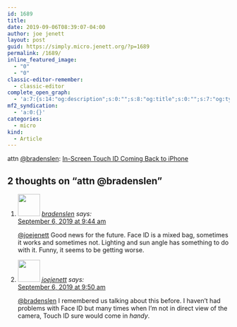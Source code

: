 ```yaml
---
id: 1689
title: 
date: 2019-09-06T08:39:07-04:00
author: joe jenett
layout: post
guid: https://simply.micro.jenett.org/?p=1689
permalink: /1689/
inline_featured_image:
  - "0"
  - "0"
classic-editor-remember:
  - classic-editor
complete_open_graph:
  - 'a:7:{s:14:"og:description";s:0:"";s:8:"og:title";s:0:"";s:7:"og:type";s:0:"";s:12:"twitter:card";s:7:"summary";s:15:"twitter:creator";s:0:"";s:19:"twitter:description";s:0:"";s:8:"og:image";s:0:"";}'
mf2_syndication:
  - 'a:0:{}'
categories:
  - micro
kind:
  - Article
---
```

attn [@bradenslen](https://micro.blog/bradenslen): [In-Screen Touch ID Coming Back to iPhone](https://mjtsai.com/blog/2019/09/05/in-screen-touch-id-coming-back-to-iphone/ "Michael Tsai - Blog")

<h2 id="comments-title">2 thoughts on “<span>attn @bradenslen</span>”		</h2>


<ol class="commentlist">
<li class="comment even thread-even depth-1 u-comment h-cite h-entry p-comment" id="li-comment-437">
<article id="comment-437" class="comment " itemprop="comment" itemscope="" itemtype="http://schema.org/Comment">
<footer>
<address class="comment-author p-author author vcard hcard h-card" itemprop="creator" itemscope="" itemtype="http://schema.org/Person">
<img alt="" src="https://micro.blog/bradenslen/avatar.jpg" srcset="https://micro.blog/bradenslen/avatar.jpg 2x" class="avatar avatar-50 photo avatar-default local-avatar u-photo" itemprop="image" loading="lazy" width="50" height="50">				<cite class="fn p-name" itemprop="name"><a href="https://micro.blog/bradenslen" rel="external nofollow ugc" class="u-url url">bradenslen</a></cite> <span class="says">says:</span>					</address>
<!-- .comment-author .vcard -->

<div class="comment-meta commentmetadata">
<a href="https://micro.blog/bradenslen/5396037"><time class="updated published dt-updated dt-published" datetime="2019-09-06T09:44:36-04:00" itemprop="datePublished dateModified dateCreated">
September 6, 2019 at 9:44 am						</time></a>
</div>
<!-- .comment-meta .commentmetadata -->
</footer>

<div class="comment-content e-content p-summary p-name" itemprop="text name description">
<p><a href="https://micro.blog/joejenett" rel="nofollow ugc">@joejenett</a> Good news for the future.  Face ID is a mixed bag, sometimes it works and sometimes not.  Lighting and sun angle has something to do with it.  Funny, it seems to be getting worse.</p>
</div>

<div class="reply">
</div>
<!-- .reply -->
</article><!-- #comment-## -->
</li>
<!-- #comment-## -->
<li class="comment odd alt thread-odd thread-alt depth-1 u-comment h-cite h-entry p-comment" id="li-comment-438">
<article id="comment-438" class="comment " itemprop="comment" itemscope="" itemtype="http://schema.org/Comment">
<footer>
<address class="comment-author p-author author vcard hcard h-card" itemprop="creator" itemscope="" itemtype="http://schema.org/Person">
<img alt="" src="https://micro.blog/joejenett/avatar.jpg" srcset="https://micro.blog/joejenett/avatar.jpg 2x" class="avatar avatar-50 photo avatar-default local-avatar u-photo" itemprop="image" loading="lazy" width="50" height="50">				<cite class="fn p-name" itemprop="name"><a href="https://micro.blog/joejenett" rel="external nofollow ugc" class="u-url url">joejenett</a></cite> <span class="says">says:</span>					</address>
<!-- .comment-author .vcard -->

<div class="comment-meta commentmetadata">
<a href="https://micro.blog/joejenett/5396051"><time class="updated published dt-updated dt-published" datetime="2019-09-06T09:50:48-04:00" itemprop="datePublished dateModified dateCreated">
September 6, 2019 at 9:50 am						</time></a>
</div>
<!-- .comment-meta .commentmetadata -->
</footer>

<div class="comment-content e-content p-summary p-name" itemprop="text name description">
<p><a href="https://micro.blog/bradenslen" rel="nofollow ugc">@bradenslen</a> I remembered us talking about this before. I haven’t had problems with Face ID but many times when I’m not in direct view of the camera, Touch ID sure would come in <em>handy</em>.</p></div></article></li></ol>
